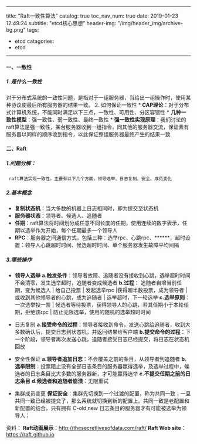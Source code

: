 
---
title: "Raft一致性算法"
catalog: true
toc_nav_num: true
date: 2019-01-23 12:49:24
subtitle: "etcd核心思想"
header-img: "/img/header_img/archive-bg.png"
tags:
- etcd
catagories:
- etcd

---

#### 一、一致性

##### 1. 是什么一致性
对于分布式系统的一致性问题，是指对于一组服务器，当给出一组操作时，使用某种协议使最后所有服务器的结果一致。
2. 如何保证一致性
    * **CAP理论**：对于分布式计算机系统，不能同时满足以下三点，一致性、可用性、分区容错性
    * **几种一致性模型**：强一致性、弱一致性、最终一致性
    * **强一致性实现原理**：我们讨论的raft算法是强一致性，某台服务器收到一组指令，同其他的服务器交流，保证素有服务器以同样的顺序收到指令，以此保证整组服务器最终产生的结果一致
    
#### 二、Raft

##### 1.问题分解：

     raft算法实现一致性，主要有以下几个方面，领导选举、日志复制、安全、成员变化

##### 2.基本概念
   
   * **复制状态机**：当大多数的机器上日志相同时，即为提交至状态机
   * **服务器状态**：领导者、候选人、追随者
   * **任期**：raft算法将时间划分成任意不同长度的任期，使用连续的数字表示，任期以选举作为开始，每个任期最多一个领导人
   * **RPC**：服务器之间通信方式，包括三种：选举rpc、心跳rpc、******，超时设置：领导人心跳超时时间、候选超时时间、单个服务器发生故障平均间隔
    
##### 3.哪些操作

   * **领导人选举**
       **a.触发条件**：领导者故障、追随者没有接收到心跳，选举超时时间不会清零，发生选举超时，追随者变成候选者
       **b.过程**： 追随者自增当前任期，变为候选人 |  给自己投票 | 发起选举rpc |获得超半数投票，成为领导者 | 或收到其他领导者的心跳，成为追随者 | 选举超时，下一轮选举
       **c.选举原则**：一次选举投一票 | 候选者等待投票，获得领导人的心跳，若其任期小于本轮任期，拒绝该rpc | 防止无限选举，使用的随机的选举超时时间
  
   * 日志复制
       **a.接受命令的过程**：领导者接收到命令，发送心跳给追随者，收到大多数确认后，提交日志到状态机，并返回结果给客户端
       **b.提交命令的过程**：下一个阶段，领导者再次发送心跳，追随者接受日志已经提交，将日志在状态机回放
   * 安全性保证
       **a.领导者追加日志**：不会覆盖之前的条目，从领导者到追随者
       **b.选举限制**：投票阻止没有全部日志条目的服务器赢得选举，及选举过程中，候选者的日志条目比大多数的服务器新，才可能赢得选举
       **c.不提交任期之前的日志条目**
       **d.候选者和追随者崩溃**：无限重试
   * 集群成员变更
       **保证安全**：集群先切换到一个过渡的配置，称为共同一致；一旦共同一致已经被提交了，那么系统就切换到新的配置上。共同一致是老配置和新配置的结合，只有拥有 C-old,new 日志条目的服务器才有可能被选举为领导人；
   
   
资料：
    **Raft动画展示**：http://thesecretlivesofdata.com/raft/
    **Raft Web site**：https://raft.github.io

 